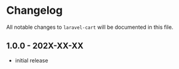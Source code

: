 # Changelog

All notable changes to `laravel-cart` will be documented in this file.

## 1.0.0 - 202X-XX-XX

- initial release
